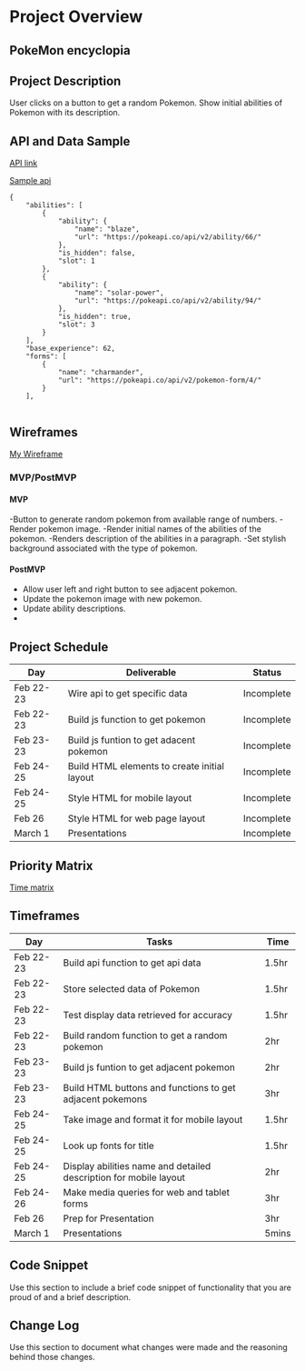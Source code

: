 # Project Overview

## PokeMon encyclopia


## Project Description

User clicks on a button to get a random Pokemon.
Show initial abilities of Pokemon with its description.

## API and Data Sample
[API link](https://pokeapi.co/)

[Sample api](https://pokeapi.co/api/v2/pokemon/4)

```
{
    "abilities": [
        {
            "ability": {
                "name": "blaze",
                "url": "https://pokeapi.co/api/v2/ability/66/"
            },
            "is_hidden": false,
            "slot": 1
        },
        {
            "ability": {
                "name": "solar-power",
                "url": "https://pokeapi.co/api/v2/ability/94/"
            },
            "is_hidden": true,
            "slot": 3
        }
    ],
    "base_experience": 62,
    "forms": [
        {
            "name": "charmander",
            "url": "https://pokeapi.co/api/v2/pokemon-form/4/"
        }
    ],
    
 ```
## Wireframes

[My Wireframe](https://wireframe.cc/Lrbv2o)

### MVP/PostMVP
#### MVP 
-Button to generate random pokemon from available range of numbers.
-Render  pokemon image.
-Render initial names of the abilities of the pokemon.
-Renders description of the abilities in a paragraph.
-Set stylish background associated with the type of pokemon.

#### PostMVP  

-  Allow user left and right button to see adjacent pokemon.
-  Update the pokemon image with new pokemon.
-  Update ability descriptions.
-  
## Project Schedule

|  Day | Deliverable | Status
|---|---| ---|
|Feb 22-23| Wire api to get specific data | Incomplete
|Feb 22-23| Build js function to get pokemon | Incomplete
|Feb 23-23| Build js funtion to get adacent pokemon| Incomplete
|Feb 24-25|Build HTML elements to create initial layout | Incomplete
|Feb 24-25|  Style HTML for mobile layout | Incomplete
|Feb 26| Style HTML for web page layout  | Incomplete
|March 1| Presentations | Incomplete

## Priority Matrix

[Time matrix](https://i.imgur.com/L1CUFOu.jpg)

## Timeframes

|  Day | Tasks | Time
|---|---| ---|
|Feb 22-23| Build api function to get api data | 1.5hr
|Feb 22-23| Store selected data of Pokemon | 1.5hr
|Feb 22-23| Test display data retrieved for accuracy | 1.5hr
|Feb 22-23| Build random function to get a random pokemon | 2hr
|Feb 23-23| Build js funtion to get adjacent pokemon|2hr
|Feb 23-23| Build HTML buttons and functions to get adjacent pokemons|3hr
|Feb 24-25|Take image and format it for mobile layout  | 1.5hr
|Feb 24-25|Look up fonts for title  | 1.5hr
|Feb 24-25|Display abilities name and detailed description for mobile layout | 2hr
|Feb 24-26|Make media queries for web and tablet forms| 3hr
|Feb 26|Prep for Presentation| 3hr
|March 1| Presentations | 5mins



## Code Snippet

Use this section to include a brief code snippet of functionality that you are proud of and a brief description.  



## Change Log
 Use this section to document what changes were made and the reasoning behind those changes.  
